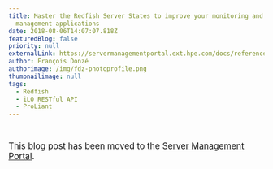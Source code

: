 ```yaml
---
title: Master the Redfish Server States to improve your monitoring and
  management applications
date: 2018-08-06T14:07:07.818Z
featuredBlog: false
priority: null
externalLink: https://servermanagementportal.ext.hpe.com/docs/references_and_material/blogposts/etc/masterserverstates/masterserverstates
author: François Donzé
authorimage: /img/fdz-photoprofile.png
thumbnailimage: null
tags:
  - Redfish
  - iLO RESTful API
  - ProLiant
---
```

<br>

<big>This blog post has been moved to the [Server Management Portal](https://servermanagementportal.ext.hpe.com/docs/references_and_material/blogposts/etc/masterserverstates/masterserverstates).</big>

<br>